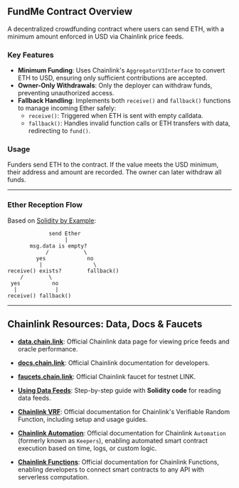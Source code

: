 ## FundMe Contract Overview

A decentralized crowdfunding contract where users can send ETH, with a minimum amount enforced in USD via Chainlink price feeds.

### Key Features
- **Minimum Funding**: Uses Chainlink's `AggregatorV3Interface` to convert ETH to USD, ensuring only sufficient contributions are accepted.
- **Owner-Only Withdrawals**: Only the deployer can withdraw funds, preventing unauthorized access.
- **Fallback Handling**: Implements both `receive()` and `fallback()` functions to manage incoming Ether safely:
  - `receive()`: Triggered when ETH is sent with empty calldata.
  - `fallback()`: Handles invalid function calls or ETH transfers with data, redirecting to `fund()`.

### Usage
Funders send ETH to the contract. If the value meets the USD minimum, their address and amount are recorded. The owner can later withdraw all funds.   

---

### Ether Reception Flow
Based on [Solidity by Example](https://solidity-by-example.org/fallback/):

```
             send Ether
                  |
       msg.data is empty?
            /           \
         yes             no
          |                \
receive() exists?        fallback()
    /        \  
 yes          no  
  |            |  
receive() fallback()  
```

---

## Chainlink Resources: Data, Docs & Faucets
- **[data.chain.link](https://data.chain.link)**: Official Chainlink data page for viewing price feeds and oracle performance.
- **[docs.chain.link](https://docs.chain.link)**: Official Chainlink documentation for developers.
- **[faucets.chain.link](https://faucets.chain.link)**: Official Chainlink faucet for testnet LINK.

- **[Using Data Feeds](https://docs.chain.link/data-feeds/using-data-feeds)**: Step-by-step guide with **Solidity code** for reading data feeds.
- **[Chainlink VRF](https://docs.chain.link/vrf)**: Official documentation for Chainlink's Verifiable Random Function, including setup and usage guides.
- **[Chainlink Automation](https://docs.chain.link/chainlink-automation)**: Official documentation for Chainlink `Automation` (formerly known as `Keepers`), enabling automated smart contract execution based on time, logs, or custom logic.
- **[Chainlink Functions](https://docs.chain.link/chainlink-functions)**: Official documentation for Chainlink Functions, enabling developers to connect smart contracts to any API with serverless computation.


